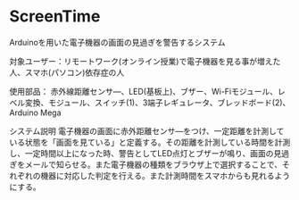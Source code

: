 # ScreenTime
Arduinoを用いた電子機器の画面の見過ぎを警告するシステム

対象ユーザー：リモートワーク(オンライン授業)で電子機器を見る事が増えた人、スマホ(パソコン)依存症の人

使用部品：	赤外線距離センサ―、LED(基板上)、ブザー、Wi-Fiモジュール、レベル変換、モジュール、スイッチ(1)、3端子レギュレータ、ブレッドボード(2)、Arduino Mega

システム説明
	電子機器の画面に赤外距離センサ―をつけ、一定距離を計測している状態を「画面を見ている」と定義する。その距離を計測している時間を計測し、一定時間以上になった時、警告としてLED点灯とブザーが鳴り、画面の見過ぎをメールで知らせる。また電子機器の種類をブラウザ上で選択することで、それぞれの機器に対応した判定を行える。また計測時間をスマホからも見れるようにする。
